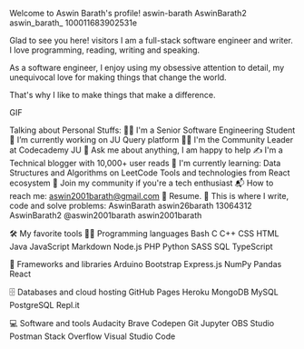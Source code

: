 Welcome to Aswin Barath's profile! 
aswin-barath   AswinBarath2   aswin_barath_   100011683902531e  

Glad to see you here!   visitors
I am a full-stack software engineer and writer. I love programming, reading, writing and speaking.

As a software engineer, I enjoy using my obsessive attention to detail, my unequivocal love for making things that change the world.

That's why I like to make things that make a difference.

GIF

Talking about Personal Stuffs:
👨‍🎓 I'm a Senior Software Engineering Student
🔭 I’m currently working on JU Query platform
👨‍🏫 I'm the Community Leader at Codecademy JU
💬 Ask me about anything, I am happy to help
✍ I'm a Technical blogger with 10,000+ user reads
🌱 I'm currently learning:
Data Structures and Algorithms on LeetCode
Tools and technologies from React ecosystem
👯 Join my community if you're a tech enthusiast
📬 How to reach me: aswin2001barath@gmail.com
📝 Resume.
💪 This is where I write, code and solve problems:
         AswinBarath   aswin26barath   13064312   AswinBarath2   @aswin2001barath   aswin2001barath  

🛠️ My favorite tools
👨‍💻 Programming languages
Bash C C++ CSS HTML Java JavaScript Markdown Node.js PHP Python SASS SQL TypeScript

🧰 Frameworks and libraries
Arduino Bootstrap Express.js NumPy Pandas React

🗄️ Databases and cloud hosting
GitHub Pages Heroku MongoDB MySQL PostgreSQL Repl.it

💻 Software and tools
Audacity Brave Codepen Git Jupyter OBS Studio Postman Stack Overflow Visual Studio Code
